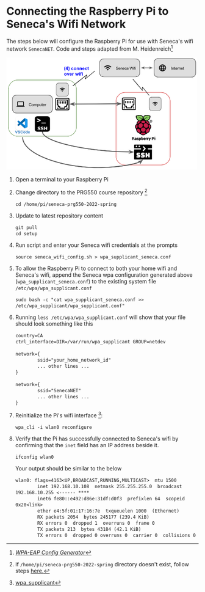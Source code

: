 # Connecting the Raspberry Pi to Seneca's Wifi Network

The steps below will configure the Raspberry Pi for use with Seneca's wifi network `SenecaNET`.  Code and steps adapted from M. Heidenreich[^0]

<img src="images/architecture_pi_connectivity_seneca_wifi.png" alt="Basic Raspbery Pi Connectivity" width="500" />

1. Open a terminal to your Raspberry Pi
1. Change directory to the PRG550 course repository [^1]
    ```
    cd /home/pi/seneca-prg550-2022-spring
    ```
1. Update to latest repository content
    ```
    git pull
    cd setup
    ```
1. Run script and enter your Seneca wifi credentials at the prompts
    ```
    source seneca_wifi_config.sh > wpa_supplicant_seneca.conf
    ```
1. To allow the Raspberry Pi to connect to both your home wifi and Seneca's wifi, append the Seneca wpa configuration generated above (`wpa_supplicant_seneca.conf`) to the existing system file `/etc/wpa/wpa_supplicant.conf` 
    ```
    sudo bash -c "cat wpa_supplicant_seneca.conf >> /etc/wpa_supplicant/wpa_supplicant.conf"
    ```
1. Running `less /etc/wpa/wpa_supplicant.conf` will show that your file should look something like this
    
    ```
    country=CA
    ctrl_interface=DIR=/var/run/wpa_supplicant GROUP=netdev

    network={
            ssid="your_home_network_id"
            ... other lines ...
    }

    network={
            ssid="SenecaNET"
            ... other lines ...
    }
    ```
    
1. Reinitialize the Pi's wifi interface [^2]:
    ```
    wpa_cli -i wlan0 reconfigure
    ```
1. Verify that the Pi has successfully connected to Seneca's wifi by confirming that the `inet` field has an IP address beside it.
    ```
    ifconfig wlan0
    ```
    Your output should be similar to the below
    ```
    wlan0: flags=4163<UP,BROADCAST,RUNNING,MULTICAST>  mtu 1500
            inet 192.168.10.108  netmask 255.255.255.0  broadcast 192.168.10.255 <------ ****
            inet6 fe80::e492:d86e:31df:d0f3  prefixlen 64  scopeid 0x20<link>
            ether e4:5f:01:17:16:7e  txqueuelen 1000  (Ethernet)
            RX packets 2054  bytes 245177 (239.4 KiB)
            RX errors 0  dropped 1  overruns 0  frame 0
            TX packets 213  bytes 43184 (42.1 KiB)
            TX errors 0  dropped 0 overruns 0  carrier 0  collisions 0
    ```


[^0]:  [*WPA-EAP Config Generator*](https://matrix.senecacollege.ca/~lnx255/eap.config)

[^1]: if `/home/pi/seneca-prg550-2022-spring` directory doesn't exist, follow steps [here.](../references/Tips_and_Tricks.md#clone-course-repository-to-raspberry-pi)

[^2]: [wpa_supplicant](https://wiki.archlinux.org/title/wpa_supplicant#Connecting_with_wpa_cli)